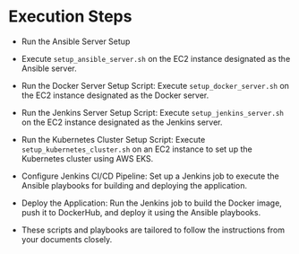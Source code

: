 # Execution Steps

* Run the Ansible Server Setup
  
* Execute `setup_ansible_server.sh` on the EC2 instance designated as the Ansible server.

* Run the Docker Server Setup Script: Execute `setup_docker_server.sh` on the EC2 instance designated as the Docker server.

* Run the Jenkins Server Setup Script: Execute `setup_jenkins_server.sh` on the EC2 instance designated as the Jenkins server.

* Run the Kubernetes Cluster Setup Script: Execute `setup_kubernetes_cluster.sh` on an EC2 instance to set up the Kubernetes cluster using AWS EKS.

* Configure Jenkins CI/CD Pipeline: Set up a Jenkins job to execute the Ansible playbooks for building and deploying the application.

* Deploy the Application: Run the Jenkins job to build the Docker image, push it to DockerHub, and deploy it using the Ansible playbooks.

* These scripts and playbooks are tailored to follow the instructions from your documents closely.
